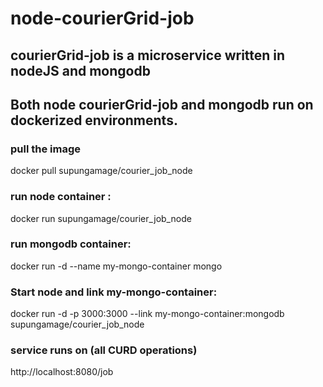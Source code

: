 # node-courierGrid-job

## courierGrid-job is a microservice written in nodeJS and mongodb
## Both node courierGrid-job and mongodb run on dockerized environments.

### pull the image
docker pull supungamage/courier_job_node

### run node container : 
docker run supungamage/courier_job_node

### run mongodb container: 
docker run -d --name my-mongo-container mongo

### Start node and link my-mongo-container: 
docker run -d -p 3000:3000 --link my-mongo-container:mongodb supungamage/courier_job_node

### service runs on (all CURD operations)
http://localhost:8080/job
